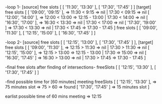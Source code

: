 
-loop 1-
[source] free slots [ 
  [ '11:30', '13:30' ], 
  [ '17:30', '17:45' ] 
]
[target] free slots [
  [ '09:00', '09:15' ],   => 11:30 < 9:15 => nil            | 17:30 < 09:15 => nil
  [ '12:00', '14:00' ],   => 12:00 < 13:00 => 12:15 - 13:00 | 17:30 < 14:00 => nil
  [ '16:30', '17:00' ],   => 16:30 < 13:30 => nil           | 17:30 < 17:00 => nil 
  [ '17:30', '19:00' ]    => 17:30 < 13:30 => nil           | 17:30 < 17:45 => 17:30 - 17:45
 ]
free slots [ 
  [ '09:00', '11:30' ],
  [ '12:15', '15:00' ], 
  [ '16:30', '17:45' ] 
]


-loop 2-
[source] free slots [ 
  [ '12:15', '13:00' ], 
  [ '17:30', '17:45' ] 
],
[target] free slots [ 
  [ '09:00', '11:30' ],   => 12:15 > 11:30 => nil           | 17:30 > 11:30   => nil
  [ '12:15', '15:00' ],   => 12:15 > 13:00 => 12:15 - 13:00 | 17:30 => 15:00  => nil
  [ '16:30', '17:45' ]    => 16:30 > 13:00 => nil           | 17:30 > 17:45   => 17:30 - 17:45
]

-final free slots after finding of intersections-
freeSlots [ 
  [ '12:15', '13:30' ], 
  [ '17:30', '17:45' ] 
]

-find possible time for [60 minutes] meeting
freeSlots [ 
  [ '12:15', '13:30' ], => 75 minutes slot => 75 > 60 => found
  [ '17:30', '17:45' ]  => 15 minutes slot
]

earlist possible time of 60 mins meeting => 12:15
